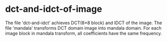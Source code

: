 # dct-and-idct-of-image
The file 'dct-and-idct' achieves DCT(8×8 block) and IDCT of the image. 
The file 'mandala' transforms DCT domain image into mandala domain. For each image block in mandala transform, all coefficients have the same frequency.
